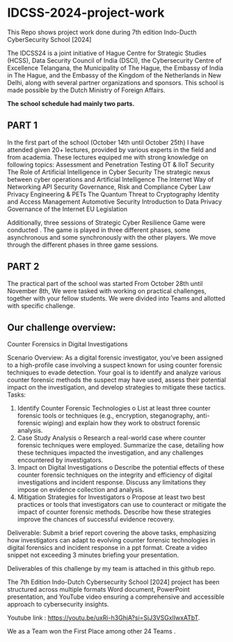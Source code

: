 # IDCSS-2024-project-work
This Repo shows project work done during 7th edition Indo-Ducth CyberSecurity School [2024]  

The IDCSS24 is a joint initiative of Hague Centre for Strategic Studies (HCSS), Data Security Council of 
India (DSCI), the Cybersecurity Centre of Excellence Telangana, the Municipality of The Hague, the 
Embassy of India in The Hague, and the Embassy of the Kingdom of the Netherlands in New Delhi, 
along with several partner organizations and sponsors. This school is made possible by the Dutch 
Ministry of Foreign Affairs.

**The school schedule had mainly two parts.**

PART 1
--------
In the first part of the school (October 14th until October 25th) I have attended given 20+ lectures, provided by various experts in the field and from academia. 
These lectures equiped me with strong knowledge on following topics:
Assessment and Penetration Testing 
OT & IIoT Security 
The Role of Artificial 
Intelligence in Cyber Security The strategic nexus between cyber operations and Artificial Intelligence 
The Internet Way of Networking
API Security 
Governance, Risk and Compliance 
Cyber Law 
Privacy Engineering & PETs 
The Quantum Threat to Cryptography 
Identity and Access Management 
Automotive Security 
Introduction to Data Privacy
Governance of the Internet 
EU Legislation

Additionally, three sessions of Strategic Cyber Resilience Game were conducted . The game is played in three 
different phases, some asynchronous and some synchronously with the other players. We move 
through the different phases in three game sessions. 


PART 2
---------
The practical part of the school was started From October 28th until November 8th, We were tasked with working on practical challenges, together with your fellow students.
We were divided into Teams and allotted with specific challenge.

Our challenge overview:
---------------------------
Counter Forensics in Digital Investigations 

Scenario Overview: 
As a digital forensic investigator, you’ve been assigned to a high-profile case involving a suspect known 
for using counter forensic techniques to evade detection. Your goal is to identify and analyze various 
counter forensic methods the suspect may have used, assess their potential impact on the 
investigation, and develop strategies to mitigate these tactics. 
Tasks: 
1. Identify Counter Forensic Technologies 
o List at least three counter forensic tools or techniques (e.g., encryption, steganography, 
anti-forensic wiping) and explain how they work to obstruct forensic analysis. 
2. Case Study Analysis 
o Research a real-world case where counter forensic techniques were employed. 
Summarize the case, detailing how these techniques impacted the investigation, and any 
challenges encountered by investigators. 
3. Impact on Digital Investigations 
o Describe the potential effects of these counter forensic techniques on the integrity and 
efficiency of digital investigations and incident response. Discuss any limitations they 
impose on evidence collection and analysis. 
4. Mitigation Strategies for Investigators 
o Propose at least two best practices or tools that investigators can use to counteract or 
mitigate the impact of counter forensic methods. Describe how these strategies improve 
the chances of successful evidence recovery. 

Deliverable: 
Submit a brief report covering the above tasks, emphasizing how investigators can adapt to evolving 
counter forensic technologies in digital forensics and incident response in a ppt format. 
Create a video snippet not exceeding 3 minutes briefing your presentation. 

Deliverables of this challenge by my team is attached in this github repo.

The 7th Edition Indo-Dutch Cybersecurity School [2024] project has been structured across multiple formats
Word document, 
PowerPoint presentation, 
and YouTube video
ensuring a comprehensive and accessible approach to cybersecurity insights.

Youtube link : https://youtu.be/uxRi-h3GhjA?si=SjJ3VSGxlIwxATbT.

We as a Team won the First Place among other 24 Teams .
